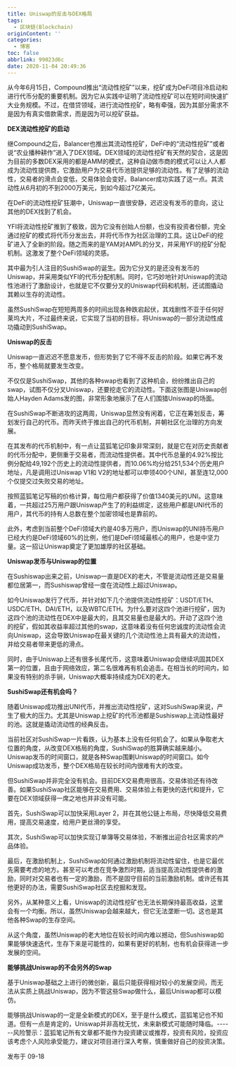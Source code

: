 ```yaml
---
title: Uniswap的反击与DEX格局
tags:
  - 区块链(Blockchain)
originContent: ''
categories:
  - 博客
toc: false
abbrlink: 99023d6c
date: 2020-11-04 20:49:36
---
```


从今年6月15日，Compound推出“流动性挖矿”以来，挖矿成为DeFi项目冷启动和进行代币分配的重要机制。因为它从实践中证明了流动性挖矿可以在短时间快速扩大业务规模。不过，在借贷领域，进行流动性挖矿，略有牵强，因为其部分需求不是因为有真实借款需求，而是因为可以挖矿获益。

**DEX流动性挖矿的启动**

继Compound之后，Balancer也推出其流动性挖矿，DeFi中的“流动性挖矿”或者说“农业播种耕作”进入了DEX领域。DEX领域的流动性挖矿有天然的契合，这是因为目前的多数DEX采用的都是AMM的模式，这种自动做市商的模式可以让人人都成为流动性提供商，它激励用户为交易代币池提供足够的流动性。有了足够的流动性，交易者的滑点会变低，交易体验会变好。Balancer成功实践了这一点。其流动性从6月初的不到2000万美元，到如今超过7亿美元。

在DeFi的流动性挖矿狂潮中，Uniswap一直很安静，迟迟没有发币的意向，这让其他的DEX找到了机会。

YFI将流动性挖矿推到了极致，因为它没有创始人份额，也没有投资者份额，完全通过挖矿的模式将代币分发出去，并将代币作为社区治理的工具。这让DeFi的挖矿进入了全新的阶段。随之而来的是YAM对AMPL的分叉，并采用YFI的挖矿分配机制。这激发了整个DeFi领域的灵感。

其中最为引人注目的SushiSwap的诞生。因为它分叉的是还没有发币的Uniswap，并采用类似YFI的代币分配机制。同时，它巧妙地针对Uniswap的流动性池进行了激励设计，也就是它不仅要分叉的Uniswap代码和机制，还试图撬动其赖以生存的流动性。

虽然SushiSwap在短短两周多的时间出现各种跌宕起伏，其戏剧性不亚于任何好莱坞大片，不过最终来说，它实现了当初的目标，将Uniswap的一部分流动性成功撬动到SushiSwap。

**Uniswap的反击**

Uniswap一直迟迟不愿意发币，但形势到了它不得不反击的阶段。如果它再不发币，整个格局就要发生改变。

不仅仅是SushiSwap，其他的各种swap也看到了这种机会，纷纷推出自己的swap，试图不仅分叉Uniswap，还要挖走它的流动性。下面这张图是Uniswap创始人Hayden Adams发的图，非常形象地展示了在人们围猎Uniswap的场面。

在SushiSwap不断进攻的这两周，Uniswap显然没有闲着，它正在筹划反击，筹划发行自己的代币。而昨天终于推出自己的代币机制，并朝社区化治理的方向发展。

在其发布的代币机制中，有一点让蓝狐笔记印象非常深刻，就是它在对历史贡献者的代币分配中，更侧重于交易者，而流动性提供者。其中代币总量的4.92%按比例分配给49,192个历史上的流动性提供者，而10.06%均分给251,534个历史用户地址，凡是调用过Uniswap V1和 V2的地址都可以申领400个UNI，甚至连12,000个仅提交过失败交易的地址。

按照蓝狐笔记写稿的价格计算，每位用户都获得了价值1340美元的UNI。这意味着，一共超过25万用户跟Uniswap产生了的利益绑定，这些用户都是UNI代币的用户，其代币的持有人总数在整个加密领域也是靠前的。

此外，考虑到当前整个DeFi领域大约是40多万用户，而Uniswap的UNI持币用户已经大约是DeFi领域60%的比例，他们是DeFi领域最核心的用户，也是中坚力量。这一招让Uniswap奠定了更加雄厚的社区基础。

**Uniswap发币与Uniswap的位置**

在Sushiswap出来之前，Uniswap一直是DEX的老大，不管是流动性还是交易量都位居第一，而Sushiswap曾经一度在流动性上超过Uniswap。

如今Uniswap发行了代币，并针对如下几个池提供流动性挖矿：USDT/ETH、USDC/ETH、DAI/ETH，以及WBTC/ETH。为什么要对这四个池进行挖矿，因为这四个池的流动性在DEX中是最大的，且其交易量也是最大的。开动了这四个池的挖矿，假如其收益率超过其他的swap，这意味着没有任何忠诚度的流动性会流向Uniswap，这会导致Uniswap在最关键的几个流动性池上具有最大的流动性，并给交易者带来更低的滑点。

同时，由于Uniswap上还有很多长尾代币，这意味着Uniswap会继续巩固其DEX第一的位置，且由于网络效应，第二名很难再有机会追击。在相当长的时间内，如果没有特别的杀手锏，Uniswap大概率持续成为DEX的老大。

**SushiSwap还有机会吗？**

随着Uniswap成功推出UNI代币，并推出流动性挖矿，这对SushiSwap来说，产生了极大的压力。尤其是Uniswap上挖矿的代币池都是Sushiswap上流动性最好的池。这就是撬动流动性的经典反击。

当前社区对SushiSwap一片看跌，认为基本上没有任何机会了。如果从争取老大位置的角度，从改变DEX格局的角度，SushiSwap的胜算确实越来越小。Uniswap发币的时间窗口，就是各种Swap围剿Uniswap的时间窗口。如今Uniswap成功发币，整个DEX格局在较长时间内很难有大的改变。

但SushiSwap并非完全没有机会。目前DEX交易费用很高，交易体验还有待改善。如果SushiSwap社区能够在交易费用、交易体验上有更快的迭代和提升，它要在DEX领域获得一席之地也并非没有可能。

首先，SushiSwap可以加快采用Layer 2，并在其他公链上布局，尽快降低交易费用，提高交易速度，给用户更丝滑的享受。

其次，SushiSwap可以加快实现订单簿等交易体验，不断推出迎合社区需求的产品体验。

最后，在激励机制上，SushiSwap如何通过激励机制将流动性留住，也是它最优先需要考虑的地方。甚至可以考虑在竞争激烈时期，适当提高流动性提供者的激励，同时对交易者也有一定的激励，而不是固守目前的当前激励机制。或许还有其他更好的办法，需要SushiSwap社区去挖掘和发现。

另外，从某种意义上看，Uniswap的流动性挖矿也无法长期保持最高收益，这里会有一个均衡。所以，虽然Uniswap会越来越大，但它无法垄断一切。这也是其他各种Swap的生存空间。

从这个角度，虽然Uniswap的老大地位在较长时间内难以撼动，但Sushiswap如果能够快速迭代，生存下来是可能性的，如果有更好的机制，也有机会获得进一步发展的空间。

**能够挑战Uniswap的不会另外的Swap**

基于Uniswap基础之上进行的微创新，最后只能获得相对较小的发展空间，而无法从实质上挑战Uniswap，因为不管这些Swap做什么，最后Uniswap都可以模仿。

能够挑战Uniswap的一定是全新模式的DEX，至于是什么模式，蓝狐笔记也不知道。但有一点是肯定的，Uniswap并非高枕无忧，未来新模式可能随时降临。------风险警示：蓝狐笔记所有文章都不能作为投资建议或推荐，投资有风险，投资应该考虑个人风险承受能力，建议对项目进行深入考察，慎重做好自己的投资决策。

发布于 09-18